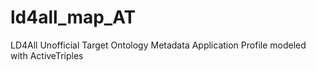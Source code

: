 # ld4all_map_AT
LD4All Unofficial Target Ontology Metadata Application Profile modeled with ActiveTriples

